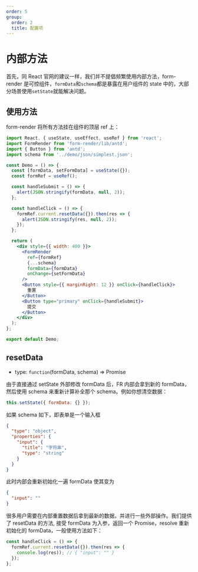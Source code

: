 ```yaml
---
order: 5
group:
  order: 2
  title: 配置项
---
```


# 内部方法

首先，同 React 官网的建议一样，我们并不提倡频繁使用内部方法，form-render 是可控组件，`formData`和`schema`都是暴露在用户组件的 state 中的，大部分场景使用`setState`就能解决问题。

## 使用方法

form-render 将所有方法挂在组件的顶层 ref 上：

```jsx
import React, { useState, useEffect, useRef } from 'react';
import FormRender from 'form-render/lib/antd';
import { Button } from 'antd';
import schema from '../demo/json/simplest.json';

const Demo = () => {
  const [formData, setFormData] = useState({});
  const formRef = useRef();

  const handleSubmit = () => {
    alert(JSON.stringify(formData, null, 2));
  };

  const handleClick = () => {
    formRef.current.resetData({}).then(res => {
      alert(JSON.stringify(res, null, 2));
    });
  };

  return (
    <div style={{ width: 400 }}>
      <FormRender
        ref={formRef}
        {...schema}
        formData={formData}
        onChange={setFormData}
      />
      <Button style={{ marginRight: 12 }} onClick={handleClick}>
        重置
      </Button>
      <Button type="primary" onClick={handleSubmit}>
        提交
      </Button>
    </div>
  );
};

export default Demo;
```

## resetData

- type: `function`(formData, schema) => Promise

由于直接通过 setState 外部修改 formData 后，FR 内部会拿到新的 formData，然后使用 schema 来重新计算补全那个 schema。例如你想清空数据：

```js
this.setState({ formData: {} });
```

如果 schema 如下，即表单是一个输入框

```json
{
  "type": "object",
  "properties": {
    "input": {
      "title": "字符串",
      "type": "string"
    }
  }
}
```

此时内部会重新初始化一遍 formData 使其变为

```json
{
  "input": ""
}
```

很多用户需要在内部重置数据后拿到最新的数据，并进行一些外部操作。我们提供了 resetData 的方法, 接受 formData 为入参，返回一个 Promise，resolve 重新初始化的 formData，一般使用方法如下：

```js
const handleClick = () => {
  formRef.current.resetData({}).then(res => {
    console.log(res)); // { "input": "" }
  });
};
```
